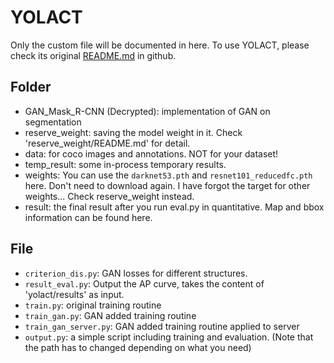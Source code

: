 # YOLACT 
Only the custom file will be documented in here. To use YOLACT, please check its original [README.md](https://github.com/dbolya/yolact/blob/master/README.md) in github.

## Folder
* GAN_Mask_R-CNN (Decrypted): implementation of GAN on segmentation
* reserve_weight: saving the model weight in it. Check 'reserve_weight/README.md' for detail.
* data: for coco images and annotations. NOT for your dataset!
* temp_result: some in-process temporary results.
* weights: You can use the `darknet53.pth` and `resnet101_reducedfc.pth` here. Don't need to download again. I have forgot the target for other weights... Check reserve_weight instead.
* result: the final result after you run eval.py in quantitative. Map and bbox information can be found here.

## File
* `criterion_dis.py`: GAN losses for different structures.
* `result_eval.py`: Output the AP curve, takes the content of 'yolact/results' as input.
* `train.py`: original training routine
* `train_gan.py`: GAN added training routine
* `train_gan_server.py`: GAN added training routine applied to server
* `output.py`: a simple script including training and evaluation. (Note that the path has to changed depending on what you need)